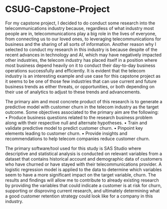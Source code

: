 # CSUG-Capstone-Project
For my capstone project, I decided to do conduct some research into the telecommunications industry because, regardless of what industry most people are in, telecommunications play a big role in the lives of everyone, from connecting us to our loved ones, to leveraging telecommunications for business and the sharing of all sorts of information. Another reason why I selected to conduct my research in this industry is because despite of the recent advances in technology and AI, which may have negatively impacted other industries, the telecom industry has placed itself in a position where most business depend heavily on it to conduct their day-to-day business operations successfully and efficiently. It is evident that the telecom industry is an interesting example and use case for this capstone project as it seems to be one of those few industries that can use current and future business trends as either threats, or opportunities, or both depending on their use of analytics to adjust to these trends and advancements.

The primary aim and most concrete product of this research is to generate a predictive model with customer churn in the telecom industry as the target outcome. Some objectives associated to the primary aim are the following:
  •	Produce business questions related to the research business problem along with their respective null and alternate hypotheses.
  •	Train and validate predictive model to predict customer churn.
  •	Pinpoint key elements leading to customer churn.
  •	Provide insights and recommendations to help telecom companies reduce customer churn.

The primary software/tool used for this study is SAS Studio where descriptive and statistical analysis is conducted on relevant variables from a dataset that contains historical account and demographic data of customers who have churned or have stayed with their telecommunications provider. A logistic regression model is applied to the data to determine which variables seem to have a more significant impact on the target variable, churn. The results and findings will allow me to contribute to already existing research by providing the variables that could indicate a customer is at risk for churn, supporting or disproving current research, and ultimately determining what a good customer retention strategy could look like for a company in this industry.
